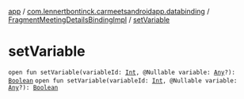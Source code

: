 [app](../../index.md) / [com.lennertbontinck.carmeetsandroidapp.databinding](../index.md) / [FragmentMeetingDetailsBindingImpl](index.md) / [setVariable](./set-variable.md)

# setVariable

`open fun setVariable(variableId: `[`Int`](https://kotlinlang.org/api/latest/jvm/stdlib/kotlin/-int/index.html)`, @Nullable variable: `[`Any`](https://kotlinlang.org/api/latest/jvm/stdlib/kotlin/-any/index.html)`?): `[`Boolean`](https://kotlinlang.org/api/latest/jvm/stdlib/kotlin/-boolean/index.html)
`open fun setVariable(variableId: `[`Int`](https://kotlinlang.org/api/latest/jvm/stdlib/kotlin/-int/index.html)`, @Nullable variable: `[`Any`](https://kotlinlang.org/api/latest/jvm/stdlib/kotlin/-any/index.html)`?): `[`Boolean`](https://kotlinlang.org/api/latest/jvm/stdlib/kotlin/-boolean/index.html)